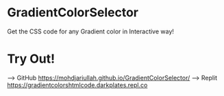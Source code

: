 # GradientColorSelector
Get the CSS code for any Gradient color in Interactive way!
# Try Out!
--> GitHub
https://mohdjariullah.github.io/GradientColorSelector/
--> Replit
https://gradientcolorshtmlcode.darkplates.repl.co
